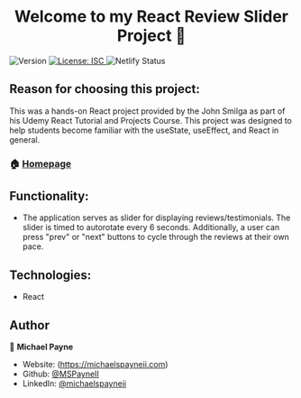 <h1 align="center">Welcome to my React Review Slider Project 👋</h1>
<p>
  <img alt="Version" src="https://img.shields.io/badge/version-1.0.0-blue.svg?cacheSeconds=2592000" />
  <a href="#" target="_blank">
    <img alt="License: ISC" src="https://img.shields.io/badge/License-ISC-yellow.svg" />
  </a>
  <img alt="Netlify Status" src="https://api.netlify.com/api/v1/badges/3b2f7a37-bfbe-4468-afad-74c09e916c01/deploy-status" />
</p>

## Reason for choosing this project:

This was a hands-on React project provided by the John Smilga as part of his Udemy React Tutorial and Projects Course. This project was designed to help students become familiar with the useState, useEffect, and React in general.

### 🏠 [Homepage](https://mpayne-react-review-slider.netlify.app/)

## Functionality:

- The application serves as slider for displaying reviews/testimonials. The slider is timed to autorotate every 6 seconds. Additionally, a user can press "prev" or "next" buttons to cycle through the reviews at their own pace.

## Technologies:

- React

## Author

👤 **Michael Payne**

- Website: (https://michaelspayneii.com)
- Github: [@MSPayneII](https://github.com/MSPayneII)
- LinkedIn: [@michaelspayneii](https://linkedin.com/in/michaelspayneii)
